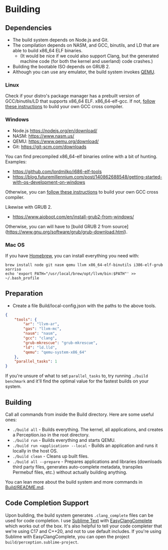 # Building

## Dependencies
- The build system depends on Node.js and Git.
- The compilation depends on NASM, and GCC, binutils, and LD that are able to build x86_64 ELF binaries.
  - (It would be nice if we could also support Clang, but the generated machine code (for both the kernel and userland) code crashes.)
- Building the bootable ISO depends on GRUB 2.
- Although you can use any emulator, the build system invokes [QEMU](https://www.qemu.org/).

### Linux
Check if your distro's package manager has a prebuilt version of GCC/binutils/LD that supports x86_64 ELF. x86_64-elf-gcc. If not, [follow these instructions](https://wiki.osdev.org/GCC_Cross-Compiler) to build your own GCC cross compiler.

### Windows
- Node.js https://nodejs.org/en/download/
- NASM: https://www.nasm.us/
- QEMU: https://www.qemu.org/download/
- Git: https://git-scm.com/downloads

You can find precompiled x86_64-elf binaries online with a bit of hunting. Examples:
- https://github.com/lordmilko/i686-elf-tools
- https://blog.futuremillennium.com/post/140862688548/getting-started-with-os-development-on-windows

Otherwise, you can [follow these instructions](https://wiki.osdev.org/GCC_Cross-Compiler) to build your own GCC cross compiler.

Likewise with GRUB 2.
- https://www.aioboot.com/en/install-grub2-from-windows/

Otherwise, you can will have to [build GRUB 2 from source] (https://www.gnu.org/software/grub/grub-download.html).

### Mac OS

If you have [Homebrew](https://brew.sh/), you can install everything you need with:

```
brew install node git nasm qemu llvm x86_64-elf-binutils i386-elf-grub xorriso
echo 'export PATH="/usr/local/brew/opt/llvm/bin:$PATH"' >> ~/.bash_profile
```

## Preparation
- Create a file Build/local-config.json with the paths to the above tools.

```json
{
	"tools": {
		"ar": "llvm-ar",
		"gas": "llvm-mc",
		"nasm": "nasm",
		"gcc": "clang",
		"grub-mkrescue": "grub-mkrescue",
		"ld": "ld.lld",
		"qemu": "qemu-system-x86_64"
	},
	"parallel_tasks": 1
}
```

If you're unsure of what to set `parallel_tasks` to, try running `./build benchmark` and it'll find the optimal value for the fastest builds on your system.

## Building
Call all commands from inside the Build directory. Here are some useful ones:

- `./build all` - Builds everything. The kernel, all applications, and creates a Perception.iso in the root directory.
- `./build run` - Builds everything and starts QEMU.
- `./build run <application> --local` - Builds an application and runs it locally in the host OS.
- `./build clean` - Cleans up built files.
- `./build all --prepare` - Prepares applications and libraries (downloads third party files, generates auto-complete metadata, transpiles Permebuf files, etc.) without actually building anything.

You can lean more about the build system and more commands in [Build/README.md](Build/README.md).

## Code Completion Support
Upon building, the build system generates `.clang_complete` files can be used for code completion. I use [Sublime Text](https://www.sublimetext.com/) with [EasyClangComplete](https://github.com/niosus/EasyClangComplete) which works out of the box. It's also helpful to tell your code completer that we're using C17 and C++20, and not to use default includes. If you're using Sublime with EasyClangComplete, you can open the project `build/perception.sublime-project`.
